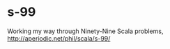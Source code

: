 s-99
====

Working my way through Ninety-Nine Scala problems, http://aperiodic.net/phil/scala/s-99/
